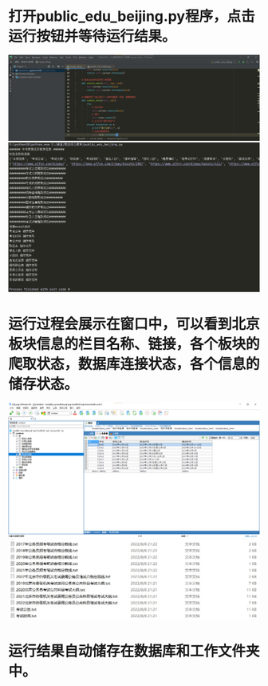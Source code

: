 # 打开public_edu_beijing.py程序，点击运行按钮并等待运行结果。
![](https://github.com/1sayes/test_description/blob/main/images/01.jpg)
![](https://github.com/1sayes/test_description/blob/main/images/02.png)
# 运行过程会展示在窗口中，可以看到北京板块信息的栏目名称、链接，各个板块的爬取状态，数据库连接状态，各个信息的储存状态。
![](https://github.com/1sayes/test_description/blob/main/images/03.png)
![](https://github.com/1sayes/test_description/blob/main/images/04.jpg)
# 运行结果自动储存在数据库和工作文件夹中。
